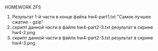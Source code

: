  HOMEWORK ZFS

1. Результат 1-й части в конце файла hw4-part1.txt
	"Самое лучшее сжатие - gzip"
2. скрипт данной части в файле hw4-part2-3.txt
	результат в скрине hw4-2.png
3. скрипт данной части в файле hw4-part2-3.txt
	результат в скрине hw4-3.png
